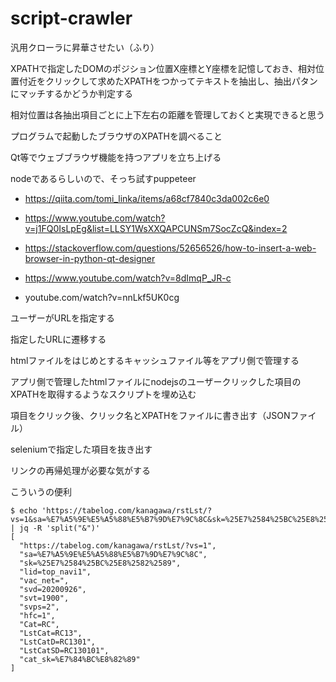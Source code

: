 # script-crawler
汎用クローラに昇華させたい（ふり）

XPATHで指定したDOMのポジション位置X座標とY座標を記憶しておき、相対位置付近をクリックして求めたXPATHをつかってテキストを抽出し、抽出パタンにマッチするかどうか判定する

相対位置は各抽出項目ごとに上下左右の距離を管理しておくと実現できると思う

プログラムで起動したブラウザのXPATHを調べること

Qt等でウェブブラウザ機能を持つアプリを立ち上げる

nodeであるらしいので、そっち試すpuppeteer

- https://qiita.com/tomi_linka/items/a68cf7840c3da002c6e0

- https://www.youtube.com/watch?v=j1FQ0IsLpEg&list=LLSY1WsXXQAPCUNSm7SocZcQ&index=2

- https://stackoverflow.com/questions/52656526/how-to-insert-a-web-browser-in-python-qt-designer

- https://www.youtube.com/watch?v=8dImqP_JR-c

- youtube.com/watch?v=nnLkf5UK0cg

ユーザーがURLを指定する

指定したURLに遷移する

htmlファイルをはじめとするキャッシュファイル等をアプリ側で管理する

アプリ側で管理したhtmlファイルにnodejsのユーザークリックした項目のXPATHを取得するようなスクリプトを埋め込む

項目をクリック後、クリック名とXPATHをファイルに書き出す（JSONファイル）

seleniumで指定した項目を抜き出す

リンクの再帰処理が必要な気がする


こういうの便利

```
$ echo 'https://tabelog.com/kanagawa/rstLst/?vs=1&sa=%E7%A5%9E%E5%A5%88%E5%B7%9D%E7%9C%8C&sk=%25E7%2584%25BC%25E8%2582%2589&lid=top_navi1&vac_net=&svd=20200926&svt=1900&svps=2&hfc=1&Cat=RC&LstCat=RC13&LstCatD=RC1301&LstCatSD=RC130101&cat_sk=%E7%84%BC%E8%82%89' | jq -R 'split("&")'
[
  "https://tabelog.com/kanagawa/rstLst/?vs=1",
  "sa=%E7%A5%9E%E5%A5%88%E5%B7%9D%E7%9C%8C",
  "sk=%25E7%2584%25BC%25E8%2582%2589",
  "lid=top_navi1",
  "vac_net=",
  "svd=20200926",
  "svt=1900",
  "svps=2",
  "hfc=1",
  "Cat=RC",
  "LstCat=RC13",
  "LstCatD=RC1301",
  "LstCatSD=RC130101",
  "cat_sk=%E7%84%BC%E8%82%89"
]
```
